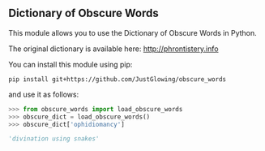 Dictionary of Obscure Words
--------------------

This module allows you to use the Dictionary of Obscure Words in Python.

The original dictionary is available here: http://phrontistery.info

You can install this module using pip:

```
pip install git+https://github.com/JustGlowing/obscure_words
```

and use it as follows:

```python
>>> from obscure_words import load_obscure_words
>>> obscure_dict = load_obscure_words()
>>> obscure_dict['ophidiomancy']

'divination using snakes'
```